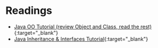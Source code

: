 # Readings

* [Java OO Tutorial (review Object and Class, read the rest)](https://docs.oracle.com/javase/tutorial/java/concepts/){:target="_blank"}
* [Java Inheritance & Interfaces Tutorial](https://docs.oracle.com/javase/tutorial/java/IandI/index.html){:target="_blank"}


